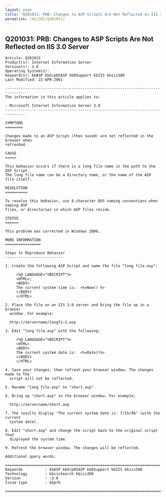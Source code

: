 ```yaml
---
layout: page
title: "Q201031: PRB: Changes to ASP Scripts Are Not Reflected on IIS 3.0 Server"
permalink: /kb/201/Q201031/
---
```


## Q201031: PRB: Changes to ASP Scripts Are Not Reflected on IIS 3.0 Server

	Article: Q201031
	Product(s): Internet Information Server
	Version(s): 3.0
	Operating System(s): 
	Keyword(s): kbASP kbGrpDSASP kbDSupport kbIIS kbiis300
	Last Modified: 22-APR-2001
	
	-------------------------------------------------------------------------------
	The information in this article applies to:
	
	- Microsoft Internet Information Server 3.0 
	-------------------------------------------------------------------------------
	
	SYMPTOMS
	========
	
	Changes made to an ASP Script (then saved) are not reflected in the browser when
	refreshed.
	
	CAUSE
	=====
	
	This behavior occurs if there is a long file name in the path to the ASP Script.
	The long file name can be a directory name, or the name of the ASP file itself.
	
	RESOLUTION
	==========
	
	To resolve this behavior, use 8-character DOS naming conventions when naming ASP
	files, or directories in which ASP files reside.
	
	STATUS
	======
	
	This problem was corrected in Windows 2000.
	
	MORE INFORMATION
	================
	
	Steps to Reproduce Behavior
	---------------------------
	
	1. Create the following ASP Script and name the file "long file.asp":
	
	     <%@ LANGUAGE="VBSCRIPT"%>
	     <HTML>;
	     <BODY>
	     The current system time is:  <%=Now() %>
	     </BODY>
	     </HTML>
	
	2. Place the file on an IIS 3.0 server and bring the file up in a browser
	  window. For example:
	
	  http://servername/longfi~1.asp
	
	3. Edit "long file.asp" with the following:
	
	     <%@ LANGUAGE="VBSCRIPT"%>
	     <HTML>
	     <BODY>
	     The current system date is:  <%=Date()%>
	     </BODY>
	     </HTML>
	
	4. Save your changes, then refresh your browser window. The changes made to the
	  script will not be reflected.
	
	5. Rename "long file.asp" to "short.asp"
	
	6. Bring up "short.asp" in the browser window. For example:
	
	  http://servername/short.asp
	
	7. The results display "The current system date is: 7/15/98" (with the current
	  system date).
	
	8. Edit "short.asp" and change the script back to the original script that
	  displayed the system time.
	
	9. Refresh the browser window. The changes will be reflected.
	
	Additional query words:
	
	======================================================================
	Keywords          : kbASP kbGrpDSASP kbDSupport kbIIS kbiis300 
	Technology        : kbiisSearch kbiis300
	Version           : :3.0
	Issue type        : kbprb
	
	=============================================================================
	
